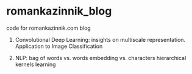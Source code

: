 # romankazinnik_blog

code for romankazinnik.com blog

1. Convolutional Deep Learning: insights on multiscale representation. Application to Image Classification

2. NLP: bag of words vs. words embedding vs. characters hierarchical kernels learning 
